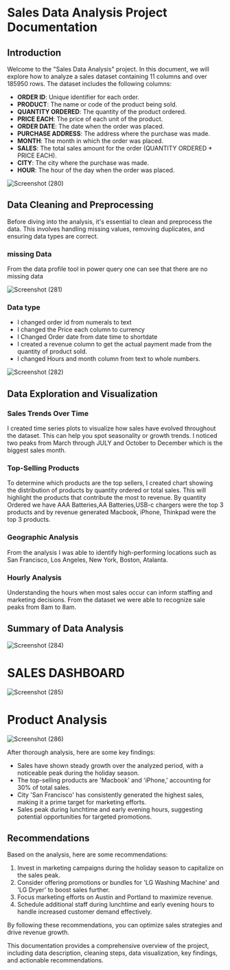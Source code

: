 # Sales Data Analysis Project Documentation

## Introduction

Welcome to the "Sales Data Analysis" project. In this document, we will explore how to analyze a sales dataset containing 11 columns and over 185950 rows. The dataset includes the following columns:

- **ORDER ID**: Unique identifier for each order.
- **PRODUCT**: The name or code of the product being sold.
- **QUANTITY ORDERED**: The quantity of the product ordered.
- **PRICE EACH**: The price of each unit of the product.
- **ORDER DATE**: The date when the order was placed.
- **PURCHASE ADDRESS**: The address where the purchase was made.
- **MONTH**: The month in which the order was placed.
- **SALES**: The total sales amount for the order (QUANTITY ORDERED * PRICE EACH).
- **CITY**: The city where the purchase was made.
- **HOUR**: The hour of the day when the order was placed.

![Screenshot (280)](https://github.com/Junnielexia/MeriSkill-Internship-Project/assets/95970546/8fbb92e2-545a-41a5-94fc-008482534dd9)

## Data Cleaning and Preprocessing
Before diving into the analysis, it's essential to clean and preprocess the data. This involves handling missing values, removing duplicates, and ensuring data types are correct.

### missing Data

From the data profile tool in power query one can see that there are no missing data

![Screenshot (281)](https://github.com/Junnielexia/MeriSkill-Internship-Project/assets/95970546/90a8feb9-b520-4f71-80fd-df02aea09b90)

### Data type
- I changed order id  from numerals to text
- I changed the Price each column to currency
- I Changed Order date from date time to shortdate
- I created a revenue column to get the actual payment made from the quantity of product sold.
- I changed Hours and month column from text to whole numbers.
  

![Screenshot (282)](https://github.com/Junnielexia/MeriSkill-Internship-Project/assets/95970546/8125ea35-ffb2-4529-baa1-9905466a6c06)


## Data Exploration and Visualization

### Sales Trends Over Time

I created time series plots to visualize how sales have evolved throughout the dataset. This can help you spot seasonality or growth trends. I noticed two peaks from March through JULY and October to December which is the biggest sales month.

### Top-Selling Products

To determine which products are the top sellers, I created chart showing the distribution of products by quantity ordered or total sales. This will highlight the products that contribute the most to revenue. By quantity Ordered we have AAA Batteries,AA Batteries,USB-c chargers were the top 3 products and by revenue generated Macbook, iPhone, Thinkpad were the top 3 products.

### Geographic Analysis

From the analysis I was able to identify high-performing locations such as San Francisco, Los Angeles, New York, Boston, Atalanta. 

### Hourly Analysis

Understanding the hours when most sales occur can inform staffing and marketing decisions. From the dataset we were able to recognize sale peaks from 8am to 8am. 

## Summary of Data Analysis

![Screenshot (284)](https://github.com/Junnielexia/MeriSkill-Internship-Project/assets/95970546/a862461b-cb2b-4632-9b71-92348a609052)

# SALES DASHBOARD

![Screenshot (285)](https://github.com/Junnielexia/MeriSkill-Internship-Project/assets/95970546/692673ad-7ec0-4991-9dc0-c364884ffded)

# Product Analysis

![Screenshot (286)](https://github.com/Junnielexia/MeriSkill-Internship-Project/assets/95970546/eeed2516-0995-41b9-b743-f2eec4c55b63)

After thorough analysis, here are some key findings:

- Sales have shown steady growth over the analyzed period, with a noticeable peak during the holiday season.
- The top-selling products are 'Macbook' and 'iPhone,' accounting for 30% of total sales.
- City 'San Francisco' has consistently generated the highest sales, making it a prime target for marketing efforts.
- Sales peak during lunchtime and early evening hours, suggesting potential opportunities for targeted promotions.

## Recommendations

Based on the analysis, here are some recommendations:

1. Invest in marketing campaigns during the holiday season to capitalize on the sales peak.
2. Consider offering promotions or bundles for 'LG Washing Machine' and 'LG Dryer' to boost sales further.
3. Focus marketing efforts on Austin and Portland to maximize revenue.
4. Schedule additional staff during lunchtime and early evening hours to handle increased customer demand effectively.
   

By following these recommendations, you can optimize sales strategies and drive revenue growth.

This documentation provides a comprehensive overview of the project, including data description, cleaning steps, data visualization, key findings, and actionable recommendations.

